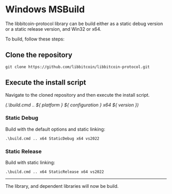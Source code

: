 # Windows MSBuild

The libbitcoin-protocol library can be build either as a static debug version or a static release version, and Win32 or x64.

To build, follow these steps:

## Clone the repository

```
git clone https://github.com/libbitcoin/libbitcoin-protocol.git
```

## Execute the install script

Navigate to the cloned repository and then execute the install script.

_(.\build.cmd .. ${ platform } ${ configuration } x64 ${ version })_

### Static Debug

Build with the default options and static linking:
```
.\build.cmd .. x64 StaticDebug x64 vs2022
```

### Static Release

Build with static linking:
```
.\build.cmd .. x64 StaticRelease x64 vs2022
```

---

The library, and dependent libraries will now be build.

